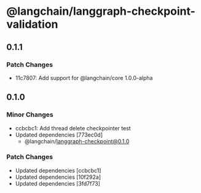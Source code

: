 # @langchain/langgraph-checkpoint-validation

## 0.1.1

### Patch Changes

- 11c7807: Add support for @langchain/core 1.0.0-alpha

## 0.1.0

### Minor Changes

- ccbcbc1: Add thread delete checkpointer test
- Updated dependencies [773ec0d]
  - @langchain/langgraph-checkpoint@0.1.0

### Patch Changes

- Updated dependencies [ccbcbc1]
- Updated dependencies [10f292a]
- Updated dependencies [3fd7f73]
